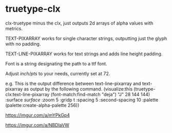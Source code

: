 # truetype-clx
clx-truetype minus the clx, just outputs 2d arrays of alpha values with metrics.

TEXT-PIXARRAY works for single character strings, outputting just the glyph with no padding.

TEXT-LINE-PIXARRAY works for text strings and adds line height padding.

Font is a string designating the path to a ttf font.

Adjust *inch/pts* to your needs, currently set at 72.

e.g.
This is the output difference between text-line-pixarray and text-pixarray as output by the following command.
(visualize:this (truetype-clx:text-line-pixarray (font-match:find-match "deja") "J" 28 144 144) :surface *surface* :zoom 5 :gridp t :spacing 5 :second-spacing 10  :palette (palette:create-alpha-palette 256))

https://imgur.com/a/mYPkGp4

https://imgur.com/a/NBDlaVW
